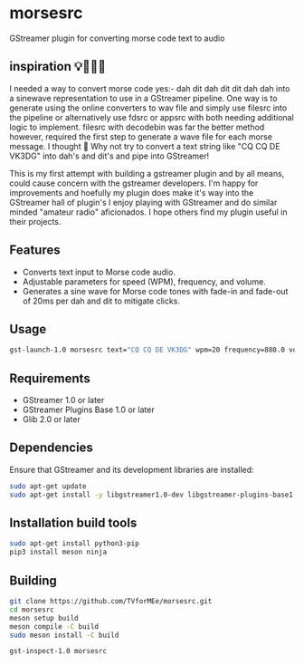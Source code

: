 # morsesrc
GStreamer plugin for converting morse code text to audio

## inspiration 💡🌟👩‍🎨
I needed a way to convert morse code yes:- dah dit dah dit dit dah dah into a sinewave representation to use in a GStreamer pipeline. One way is to generate using the online converters to wav file and simply use filesrc into the pipeline or alternatively use fdsrc or appsrc with both needing additional logic to implement.
filesrc with decodebin was far the better method however, required the first step to generate a wave file for each morse message. 
I thought 🤔 Why not try to convert a text string like "CQ CQ DE VK3DG" into dah's and dit's and pipe into GStreamer!

This is my first attempt with building a gstreamer plugin and by all means, could cause concern with the gstreamer developers. I'm happy for improvements and hoefully my plugin does make it's way into the GStreamer hall of plugin's
I enjoy playing with GStreamer and do similar minded "amateur radio" aficionados.  I hope others find my plugin useful in their projects.

## Features

- Converts text input to Morse code audio.
- Adjustable parameters for speed (WPM), frequency, and volume.
- Generates a sine wave for Morse code tones with fade-in and fade-out of 20ms per dah and dit to mitigate clicks.

## Usage

```bash
gst-launch-1.0 morsesrc text="CQ CQ DE VK3DG" wpm=20 frequency=880.0 volume=0.5 ! audioconvert ! autoaudiosink
```

## Requirements

- GStreamer 1.0 or later
- GStreamer Plugins Base 1.0 or later
- Glib 2.0 or later
  
## Dependencies

Ensure that GStreamer and its development libraries are installed:

```bash
sudo apt-get update
sudo apt-get install -y libgstreamer1.0-dev libgstreamer-plugins-base1.0-dev
```

## Installation build tools

```bash
sudo apt-get install python3-pip
pip3 install meson ninja
```
## Building

```bash
git clone https://github.com/TVforMEe/morsesrc.git
cd morsesrc
meson setup build
meson compile -C build
sudo meson install -C build

gst-inspect-1.0 morsesrc
```
